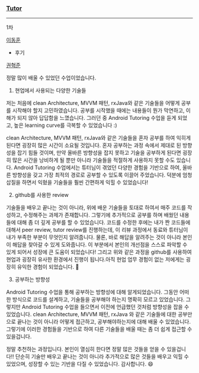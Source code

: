 ### [Tutor](https://github.com/sageHabitus)
----

1차

[이동훈](https://github.com/realizer12)
- 후기

[권혁준](https://github.com/DavidKwon7)

정말 많이 배울 수 있었던 수업이었습니다. 

1. 현업에서 사용되는 다양한 기술들


저는 처음에 clean Architecture, MVVM 패턴, rxJava와 같은 기술들을 어떻게 공부를 시작해야 할지 고민하였습니다. 공부를 시작했을 때에는 내용들이 뭔가 막연하고, 이해가 되지 않아 답답함을 느꼈습니다. 그러던 중 Android Tutoring 수업을 듣게 되었고, 높은 learning curve를 극복할 수 있었습니다 :) 

 clean Architecture, MVVM 패턴, rxJava와 같은 기술들을 혼자 공부를 하여 익히게 된다면 굉장히 많은 시간이 소요될 것입니다. 혼자 공부하는 과정 속에서 제대로 된 방향성을 잡기 힘들 것이며, 만약 올바른 방향성을 잡지 못하고 기술을 공부하게 된다면 굉장히 많은 시간을 낭비하게 될 뿐만 아니라 기술들을 적절하게 사용하지 못할 수도 있습니다. 
 Android Tutoring 수업에서는 튜터님이 겪었던 다양한 경험을 기반으로 하여, 올바른 방향성을 갖고 가장 최적의 경로로 공부할 수 있도록 이끌어 주었습니다. 덕분에 엄청 삽질을 하면서 익혔을 기술들을 훨씬 간편하게 익힐 수 있었습니다! 

2. github를 사용한 review


기술들을 배우고 끝나는 것이 아니라, 위에 배운 기술들을 토대로 하여서 매주 코드를 작성하고, 수정해주는 과제가 존재합니다. 그렇기에 추가적으로 공부를 하며 배웠던 내용들에 대해 좀 더 깊게 공부를 할 수 있었습니다. 코드를 수정한 후에는 내가 짠 코드들에 대해서 peer review, tutor review를 진행하는데, 이 리뷰 과정에서 동료와 튜터님이 내가 부족한 부분이 무엇인지 알려줍니다. 물론, 바로 해답을 알려주는 것이 아니라 본인이 해답을 찾아갈 수 있게 도와줍니다. 이 부분에서 본인의 개선점을 스스로 파악할 수 있게 되어서 성장에 큰 도움이 되었습니다! 그리고 위와 같은 과정을 github를 사용하여 현업과 굉장히 유사한 환경에서 진행이 됩니다.아직 현업 업무 경험이 없는 저에게는 굉장히 유익한 경험이 되었습니다. 🙊

3. 공부하는 방향성 


Android Tutoring 수업을 통해 공부하는 방향성에 대해 알게되었습니다. 그동안 어떠한 방식으로 코드를 설계하고, 기술들을 공부해야 하는지 명확히 모르고 있었습니다. 그렇지만 Android Tutoring 수업을 들으면서 이전에 언급했던 것처럼 방향성을 잡을 수 있었습니다. clean Architecture, MVVM 패턴, rxJava 와 같은 기술들에 대한 공부만으로 끝나는 것이 아니라 어떻게 접근하고, 공부해야하는지에 대해 배울 수 있었습니다. 그렇기에 이러한 경험들을 기반으로 하여 다른 기술들을 배울 때는 좀 더 쉽게 접근할 수 있을겁니다. 

정말 추천하는 과정입니다. 본인이 열심히 한다면 정말 많은 것들을 얻을 수 있을겁니다!!
단순히 기술만 배우고 끝나는 것이 아니라 추가적으로 많은 것들을 배우고 익힐 수 있었으며, 성장할 수 있는 기반을 다질 수 있었습니다. 감사합니다.  😄
